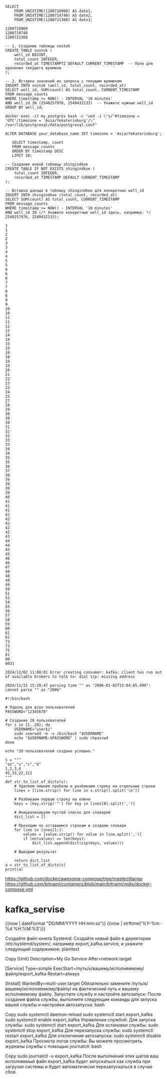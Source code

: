 ```
SELECT 
    FROM_UNIXTIME(1280718960) AS date1,
    FROM_UNIXTIME(1280719740) AS date2,
    FROM_UNIXTIME(1280721360) AS date3;
```
```
1280718960
1280719740
1280721360
```

```
-- 1. Создание таблицы vostok
CREATE TABLE vostok (
    well_id BIGINT,
    total_count INTEGER,
    recorded_at TIMESTAMPTZ DEFAULT CURRENT_TIMESTAMP  -- Поле для хранения текущего времени
);

-- 2. Вставка значений из запроса с текущим временем
INSERT INTO vostok (well_id, total_count, recorded_at)
SELECT well_id, SUM(count) AS total_count, CURRENT_TIMESTAMP
FROM message_counts
WHERE timestamp >= NOW() - INTERVAL '10 minutes'
AND well_id IN (2540257976, 2540432133)  -- Укажите нужные well_id
GROUP BY well_id;
```
```
docker exec -it my_postgres bash -c "sed -i \"s/^#timezone = 'UTC'/timezone = 'Asia/Yekaterinburg'/\" /var/lib/postgresql/data/postgresql.conf"
```

```
ALTER DATABASE your_database_name SET timezone = 'Asia/Yekaterinburg';
```


```
   SELECT timestamp, count
   FROM message_counts
   ORDER BY timestamp DESC
   LIMIT 10;
```
```
-- Создание новой таблицы shingindkoe
CREATE TABLE IF NOT EXISTS shingindkoe (
    total_count INTEGER,
    recorded_at TIMESTAMP DEFAULT CURRENT_TIMESTAMP
);

-- Вставка данных в таблицу shingindkoe для конкретных well_id
INSERT INTO shingindkoe (total_count, recorded_at)
SELECT SUM(count) AS total_count, CURRENT_TIMESTAMP
FROM message_counts
WHERE timestamp >= NOW() - INTERVAL '10 minutes'
AND well_id IN (/* Укажите конкретные well_id здесь, например: */ 2540257976, 2540432133);

```



```
1
1
2
2
3
3
4
4
5
5
6
6
6
7
7
8
8
9
9
10
10
11
11
12
12
14
14
15
15
18
18
19
19
20
21
22
23
23
24
25
27
28
29
30
30
30
31
32
32
33
33
34
34
35
35
36
37
38
39
39
39
39
40
41
41
41
42
42
42
42
42
43
44
44
45
45
46
46
47
48
48
48
49
50
51
52
54
55
56
57
58
59
60
61
61
73
73
75
81
90
8031
```
```
2024/12/02 11:08:01 Error creating consumer: kafka: client has run out of available brokers to talk to: dial tcp: missing address

```
```
2024/11/15 15:28:47 parsing time "" as "2006-01-02T15:04:05.999": cannot parse "" as "2006"

```
```
#!/bin/bash

# Пароль для всех пользователей
PASSWORD="12345678"

# Создание 20 пользователей
for i in {1..20}; do
    USERNAME="user$i"
    sudo useradd -m -s /bin/bash "$USERNAME"
    echo "$USERNAME:$PASSWORD" | sudo chpasswd
done

echo "20 пользователей создано успешно."

```
```
s = """
"as","v","c","d"
1,2,3,4
45,33,22,111
"""
def str_to_list_of_dicts(s):
    # Удаляем лишние пробелы и разбиваем строку на отдельные строки
    lines = [line.strip() for line in s.strip().split('\n')]

    # Разбиваем первую строку на ключи
    keys = [key.strip('"') for key in lines[0].split(',')]

    # Инициализируем пустой список для словарей
    dict_list = []

    # Проходим по оставшимся строкам и создаем словари
    for line in lines[1:]:
        values = [value.strip() for value in line.split(',')]
        if len(values) == len(keys):
            dict_list.append(dict(zip(keys, values)))

    # Выводим результат
  
    return dict_list
a = str_to_list_of_dicts(s)
print(a)
```
https://github.com/docker/awesome-compose/tree/master/django
https://github.com/bitnami/containers/blob/main/bitnami/redis/docker-compose.yml




# kafka_servise
{{now | dateFormat "DD/MM/YYYY HH:mm:ss"}}
{{now | strftime('%Y-%m-%d %H:%M:%S')}}

Создайте файл юнита Systemd: Создайте новый файл в директории /etc/systemd/system/, например export_kafka.service, и укажите следующий содержимое:
plaintext

Copy
[Unit]
Description=My Go Service
After=network.target

[Service]
Type=simple
ExecStart=/путь/к/вашему/исполняемому/файлу/export_kafka
Restart=always

[Install]
WantedBy=multi-user.target
Обязательно замените /путь/к/вашему/исполняемому/файлу/ на фактический путь к вашему исполняемому файлу.
Запустите службу и настройте автозапуск: После создания файла службы, выполните следующие команды для запуска вашей службы и настройки автозапуска:
bash

Copy
sudo systemctl daemon-reload
sudo systemctl start export_kafka
sudo systemctl enable export_kafka
Управление службой:
Для запуска службы: sudo systemctl start export_kafka
Для остановки службы: sudo systemctl stop export_kafka
Для перезапуска службы: sudo systemctl restart export_kafka
Для отключения автозапуска: sudo systemctl disable export_kafka
Просмотр логов службы: Вы можете просмотреть журналы службы с помощью journalctl:
bash

Copy
sudo journalctl -u export_kafka
После выполнения этих шагов ваш исполняемый файл export_kafka будет запускаться как служба при загрузке системы и будет автоматически перезапускаться в случае сбоя.
